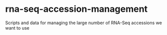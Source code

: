 # rna-seq-accession-management
Scripts and data for managing the large number of RNA-Seq accessions we want to use

